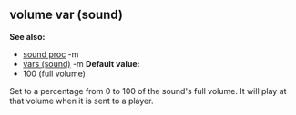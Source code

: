 ## volume var (sound)
**See also:**
*   [sound proc](/ref/proc/sound.md) -m
*   [vars (sound)](/ref/sound/var.md) -m<!-- -->
**Default value:**
*   100 (full volume)


Set to a percentage from 0 to 100 of the sound\'s full volume.
It will play at that volume when it is sent to a player.